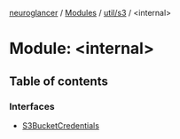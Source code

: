 [neuroglancer](../README.md) / [Modules](../modules.md) / [util/s3](util_s3.md) / <internal\>

# Module: <internal\>

## Table of contents

### Interfaces

- [S3BucketCredentials](../interfaces/util_s3._internal_.S3BucketCredentials.md)
